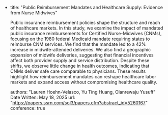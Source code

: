 - title: "Public Reimbursement Mandates and Healthcare Supply: Evidence from Nurse Midwives"

  Public insurance reimbursement policies shape the structure and reach of healthcare markets.
  In this study, we examine the impact of mandated public insurance reimbursements for Certified Nurse-Midwives (CNMs),
  focusing on the 1980 federal Medicaid mandate requiring states to reimburse CNM services. We find that the mandate led to a 42% increase in midwife-attended deliveries. We also find a geographic expansion of midwife deliveries, suggesting that financial incentives affect both provider supply and service distribution.
  Despite these shifts, we observe little change in health outcomes, indicating that CNMs deliver safe care comparable to physicians.
  These results highlight how reimbursement mandates can reshape healthcare labor markets and expand access without compromising healthcare quality.

  authors: "Lauren Hoehn-Velasco, Yu Ting Huang, Olanrewaju Yusuff"
  Date Written: May 18, 2025
  url: "https://papers.ssrn.com/sol3/papers.cfm?abstract_id=5260167"
  conference: true
